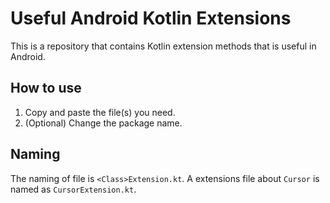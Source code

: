 # Useful Android Kotlin Extensions
This is a repository that contains Kotlin extension methods that is useful in Android.

## How to use
1. Copy and paste the file(s) you need.
2. (Optional) Change the package name.

## Naming
The naming of file is `<Class>Extension.kt`. A extensions file about `Cursor` is named as `CursorExtension.kt`.